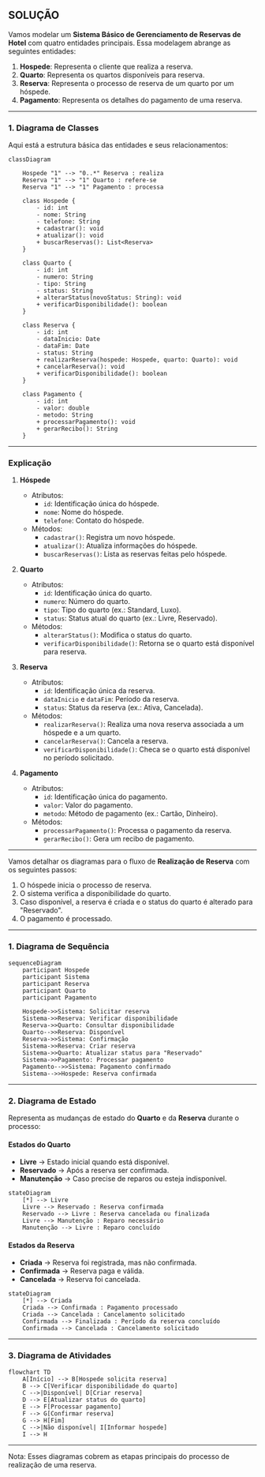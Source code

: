 ## SOLUÇÃO
Vamos modelar um **Sistema Básico de Gerenciamento de Reservas de Hotel** com quatro entidades principais. Essa modelagem abrange as seguintes entidades:

1. **Hospede**: Representa o cliente que realiza a reserva.
2. **Quarto**: Representa os quartos disponíveis para reserva.
3. **Reserva**: Representa o processo de reserva de um quarto por um hóspede.
4. **Pagamento**: Representa os detalhes do pagamento de uma reserva.

---

### **1. Diagrama de Classes**
Aqui está a estrutura básica das entidades e seus relacionamentos:

```mermaid
classDiagram
    
    Hospede "1" --> "0..*" Reserva : realiza
    Reserva "1" --> "1" Quarto : refere-se
    Reserva "1" --> "1" Pagamento : processa

    class Hospede {
        - id: int
        - nome: String
        - telefone: String
        + cadastrar(): void
        + atualizar(): void
        + buscarReservas(): List<Reserva>
    }

    class Quarto {
        - id: int
        - numero: String
        - tipo: String
        - status: String
        + alterarStatus(novoStatus: String): void
        + verificarDisponibilidade(): boolean
    }

    class Reserva {
        - id: int
        - dataInicio: Date
        - dataFim: Date
        - status: String
        + realizarReserva(hospede: Hospede, quarto: Quarto): void
        + cancelarReserva(): void
        + verificarDisponibilidade(): boolean
    }

    class Pagamento {
        - id: int
        - valor: double
        - metodo: String
        + processarPagamento(): void
        + gerarRecibo(): String
    }

```


---

### **Explicação**
1. **Hóspede**  
   - Atributos:
     - `id`: Identificação única do hóspede.
     - `nome`: Nome do hóspede.
     - `telefone`: Contato do hóspede.  
   - Métodos:
     - `cadastrar()`: Registra um novo hóspede.
     - `atualizar()`: Atualiza informações do hóspede.
     - `buscarReservas()`: Lista as reservas feitas pelo hóspede.

2. **Quarto**  
   - Atributos:
     - `id`: Identificação única do quarto.
     - `numero`: Número do quarto.
     - `tipo`: Tipo do quarto (ex.: Standard, Luxo).
     - `status`: Status atual do quarto (ex.: Livre, Reservado).  
   - Métodos:
     - `alterarStatus()`: Modifica o status do quarto.
     - `verificarDisponibilidade()`: Retorna se o quarto está disponível para reserva.

3. **Reserva**  
   - Atributos:
     - `id`: Identificação única da reserva.
     - `dataInicio` e `dataFim`: Período da reserva.
     - `status`: Status da reserva (ex.: Ativa, Cancelada).  
   - Métodos:
     - `realizarReserva()`: Realiza uma nova reserva associada a um hóspede e a um quarto.
     - `cancelarReserva()`: Cancela a reserva.
     - `verificarDisponibilidade()`: Checa se o quarto está disponível no período solicitado.

4. **Pagamento**  
   - Atributos:
     - `id`: Identificação única do pagamento.
     - `valor`: Valor do pagamento.
     - `metodo`: Método de pagamento (ex.: Cartão, Dinheiro).  
   - Métodos:
     - `processarPagamento()`: Processa o pagamento da reserva.
     - `gerarRecibo()`: Gera um recibo de pagamento.

---

Vamos detalhar os diagramas para o fluxo de **Realização de Reserva** com os seguintes passos:  

1. O hóspede inicia o processo de reserva.
2. O sistema verifica a disponibilidade do quarto.
3. Caso disponível, a reserva é criada e o status do quarto é alterado para "Reservado".
4. O pagamento é processado.

---

### **1. Diagrama de Sequência**

```mermaid
sequenceDiagram
    participant Hospede
    participant Sistema
    participant Reserva
    participant Quarto
    participant Pagamento

    Hospede->>Sistema: Solicitar reserva
    Sistema->>Reserva: Verificar disponibilidade
    Reserva->>Quarto: Consultar disponibilidade
    Quarto-->>Reserva: Disponível
    Reserva->>Sistema: Confirmação
    Sistema->>Reserva: Criar reserva
    Sistema->>Quarto: Atualizar status para "Reservado"
    Sistema->>Pagamento: Processar pagamento
    Pagamento-->>Sistema: Pagamento confirmado
    Sistema-->>Hospede: Reserva confirmada

```

---

### **2. Diagrama de Estado**

Representa as mudanças de estado do **Quarto** e da **Reserva** durante o processo:

#### **Estados do Quarto**
- **Livre** → Estado inicial quando está disponível.
- **Reservado** → Após a reserva ser confirmada.
- **Manutenção** → Caso precise de reparos ou esteja indisponível.

```mermaid
stateDiagram
    [*] --> Livre
    Livre --> Reservado : Reserva confirmada
    Reservado --> Livre : Reserva cancelada ou finalizada
    Livre --> Manutenção : Reparo necessário
    Manutenção --> Livre : Reparo concluído
```

#### **Estados da Reserva**
- **Criada** → Reserva foi registrada, mas não confirmada.
- **Confirmada** → Reserva paga e válida.
- **Cancelada** → Reserva foi cancelada.

```mermaid
stateDiagram
    [*] --> Criada
    Criada --> Confirmada : Pagamento processado
    Criada --> Cancelada : Cancelamento solicitado
    Confirmada --> Finalizada : Período da reserva concluído
    Confirmada --> Cancelada : Cancelamento solicitado

```

---

### **3. Diagrama de Atividades**

```mermaid
flowchart TD
    A[Início] --> B[Hospede solicita reserva]
    B --> C[Verificar disponibilidade do quarto]
    C -->|Disponível| D[Criar reserva]
    D --> E[Atualizar status do quarto]
    E --> F[Processar pagamento]
    F --> G[Confirmar reserva]
    G --> H[Fim]
    C -->|Não disponível| I[Informar hospede]
    I --> H

```

---

Nota: Esses diagramas cobrem as etapas principais do processo de realização de uma reserva.